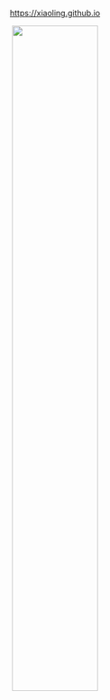 

<p align="center">
  <a href="https://xiaoling.github.io" target="_blank">
    https://xiaoling.github.io
  </a>  
</p>


<div align="center">
<a href="#x">
<img width="55%" src="https://github-readme-stats-nine-theta-68.vercel.app/api?username=xiaoling&show_icons=true&theme=transparent"/>
</a>
</div>
